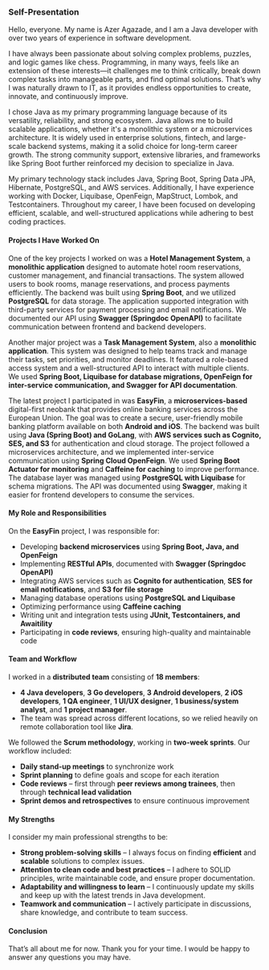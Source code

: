 ### **Self-Presentation**  

Hello, everyone. My name is Azer Agazade, and I am a Java developer with over two years of experience in software development.

I have always been passionate about solving complex problems, puzzles, and logic games like chess. Programming, in many ways, feels like an extension of these interests—it challenges me to think critically, break down complex tasks into manageable parts, and find optimal solutions. That’s why I was naturally drawn to IT, as it provides endless opportunities to create, innovate, and continuously improve.

I chose Java as my primary programming language because of its versatility, reliability, and strong ecosystem. Java allows me to build scalable applications, whether it's a monolithic system or a microservices architecture. It is widely used in enterprise solutions, fintech, and large-scale backend systems, making it a solid choice for long-term career growth. The strong community support, extensive libraries, and frameworks like Spring Boot further reinforced my decision to specialize in Java.

My primary technology stack includes Java, Spring Boot, Spring Data JPA, Hibernate, PostgreSQL, and AWS services. Additionally, I have experience working with Docker, Liquibase, OpenFeign, MapStruct, Lombok, and Testcontainers. Throughout my career, I have been focused on developing efficient, scalable, and well-structured applications while adhering to best coding practices.

#### **Projects I Have Worked On**  

One of the key projects I worked on was a **Hotel Management System**, a **monolithic application** designed to automate hotel room reservations, customer management, and financial transactions. The system allowed users to book rooms, manage reservations, and process payments efficiently. The backend was built using **Spring Boot**, and we utilized **PostgreSQL** for data storage. The application supported integration with third-party services for payment processing and email notifications. We documented our API using **Swagger (Springdoc OpenAPI)** to facilitate communication between frontend and backend developers.

Another major project was a **Task Management System**, also a **monolithic application**. This system was designed to help teams track and manage their tasks, set priorities, and monitor deadlines. It featured a role-based access system and a well-structured API to interact with multiple clients. We used **Spring Boot, Liquibase for database migrations, OpenFeign for inter-service communication, and Swagger for API documentation**.

The latest project I participated in was **EasyFin**, a **microservices-based** digital-first neobank that provides online banking services across the European Union. The goal was to create a secure, user-friendly mobile banking platform available on both **Android and iOS**. The backend was built using **Java (Spring Boot) and GoLang**, with **AWS services such as Cognito, SES, and S3** for authentication and cloud storage. The project followed a microservices architecture, and we implemented inter-service communication using **Spring Cloud OpenFeign**. We used **Spring Boot Actuator for monitoring** and **Caffeine for caching** to improve performance. The database layer was managed using **PostgreSQL with Liquibase** for schema migrations. The API was documented using **Swagger**, making it easier for frontend developers to consume the services.

#### **My Role and Responsibilities**  

On the **EasyFin** project, I was responsible for:  
- Developing **backend microservices** using **Spring Boot, Java, and OpenFeign**  
- Implementing **RESTful APIs**, documented with **Swagger (Springdoc OpenAPI)**  
- Integrating AWS services such as **Cognito for authentication**, **SES for email notifications**, and **S3 for file storage**  
- Managing database operations using **PostgreSQL and Liquibase**  
- Optimizing performance using **Caffeine caching**  
- Writing unit and integration tests using **JUnit, Testcontainers, and Awaitility**  
- Participating in **code reviews**, ensuring high-quality and maintainable code  

#### **Team and Workflow**  

I worked in a **distributed team** consisting of **18 members**:  
- **4 Java developers**, **3 Go developers**, **3 Android developers**, **2 iOS developers**, **1 QA engineer**, **1 UI/UX designer**, **1 business/system analyst**, and **1 project manager**.  
- The team was spread across different locations, so we relied heavily on remote collaboration tool like **Jira**.  

We followed the **Scrum methodology**, working in **two-week sprints**. Our workflow included:  
- **Daily stand-up meetings** to synchronize work  
- **Sprint planning** to define goals and scope for each iteration  
- **Code reviews** – first through **peer reviews among trainees**, then through **technical lead validation**  
- **Sprint demos and retrospectives** to ensure continuous improvement  

#### **My Strengths**  

I consider my main professional strengths to be:  
- **Strong problem-solving skills** – I always focus on finding **efficient** and **scalable** solutions to complex issues.  
- **Attention to clean code and best practices** – I adhere to SOLID principles, write maintainable code, and ensure proper documentation.  
- **Adaptability and willingness to learn** – I continuously update my skills and keep up with the latest trends in Java development.  
- **Teamwork and communication** – I actively participate in discussions, share knowledge, and contribute to team success.  

#### **Conclusion**  

That’s all about me for now. Thank you for your time. I would be happy to answer any questions you may have.  

